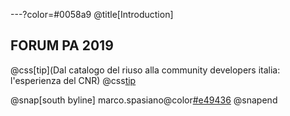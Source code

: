 ---?color=#0058a9
@title[Introduction]

## FORUM PA 2019  
@css[tip](Dal catalogo del riuso alla community developers italia: l'esperienza del CNR)
@css[tip](2019-05-16)

@snap[south byline]
marco.spasiano@color[#e49436](@cnr.it)
@snapend


